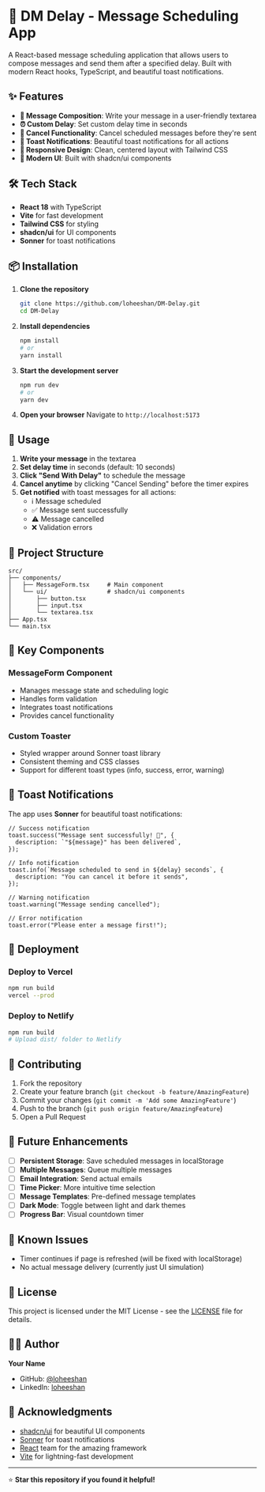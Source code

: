 # 🚀 DM Delay - Message Scheduling App

A React-based message scheduling application that allows users to compose messages and send them after a specified delay. Built with modern React hooks, TypeScript, and beautiful toast notifications.

## ✨ Features

- **📝 Message Composition**: Write your message in a user-friendly textarea
- **⏰ Custom Delay**: Set custom delay time in seconds
- **🔄 Cancel Functionality**: Cancel scheduled messages before they're sent
- **🎉 Toast Notifications**: Beautiful toast notifications for all actions
- **📱 Responsive Design**: Clean, centered layout with Tailwind CSS
- **🎨 Modern UI**: Built with shadcn/ui components

## 🛠️ Tech Stack

- **React 18** with TypeScript
- **Vite** for fast development
- **Tailwind CSS** for styling
- **shadcn/ui** for UI components
- **Sonner** for toast notifications

## 📦 Installation

1. **Clone the repository**

   ```bash
   git clone https://github.com/loheeshan/DM-Delay.git
   cd DM-Delay
   ```

2. **Install dependencies**

   ```bash
   npm install
   # or
   yarn install
   ```

3. **Start the development server**

   ```bash
   npm run dev
   # or
   yarn dev
   ```

4. **Open your browser**
   Navigate to `http://localhost:5173`

## 🎯 Usage

1. **Write your message** in the textarea
2. **Set delay time** in seconds (default: 10 seconds)
3. **Click "Send With Delay"** to schedule the message
4. **Cancel anytime** by clicking "Cancel Sending" before the timer expires
5. **Get notified** with toast messages for all actions:
   - ℹ️ Message scheduled
   - ✅ Message sent successfully
   - ⚠️ Message cancelled
   - ❌ Validation errors

## 📁 Project Structure

```
src/
├── components/
│   ├── MessageForm.tsx     # Main component
│   └── ui/                 # shadcn/ui components
│       ├── button.tsx
│       ├── input.tsx
│       └── textarea.tsx
├── App.tsx
└── main.tsx
```

## 🔧 Key Components

### MessageForm Component

- Manages message state and scheduling logic
- Handles form validation
- Integrates toast notifications
- Provides cancel functionality

### Custom Toaster

- Styled wrapper around Sonner toast library
- Consistent theming and CSS classes
- Support for different toast types (info, success, error, warning)

## 🎨 Toast Notifications

The app uses **Sonner** for beautiful toast notifications:

```tsx
// Success notification
toast.success("Message sent successfully! 🎉", {
  description: `"${message}" has been delivered`,
});

// Info notification
toast.info(`Message scheduled to send in ${delay} seconds`, {
  description: "You can cancel it before it sends",
});

// Warning notification
toast.warning("Message sending cancelled");

// Error notification
toast.error("Please enter a message first!");
```

## 🚀 Deployment

### Deploy to Vercel

```bash
npm run build
vercel --prod
```

### Deploy to Netlify

```bash
npm run build
# Upload dist/ folder to Netlify
```

## 🤝 Contributing

1. Fork the repository
2. Create your feature branch (`git checkout -b feature/AmazingFeature`)
3. Commit your changes (`git commit -m 'Add some AmazingFeature'`)
4. Push to the branch (`git push origin feature/AmazingFeature`)
5. Open a Pull Request

## 📝 Future Enhancements

- [ ] **Persistent Storage**: Save scheduled messages in localStorage
- [ ] **Multiple Messages**: Queue multiple messages
- [ ] **Email Integration**: Send actual emails
- [ ] **Time Picker**: More intuitive time selection
- [ ] **Message Templates**: Pre-defined message templates
- [ ] **Dark Mode**: Toggle between light and dark themes
- [ ] **Progress Bar**: Visual countdown timer

## 🐛 Known Issues

- Timer continues if page is refreshed (will be fixed with localStorage)
- No actual message delivery (currently just UI simulation)

## 📄 License

This project is licensed under the MIT License - see the [LICENSE](LICENSE) file for details.

## 👨‍💻 Author

**Your Name**

- GitHub: [@loheeshan](https://github.com/loheeshan)
- LinkedIn: [loheeshan](https://www.linkedin.com/in/loheeshan/)

## 🙏 Acknowledgments

- [shadcn/ui](https://ui.shadcn.com/) for beautiful UI components
- [Sonner](https://sonner.emilkowal.ski/) for toast notifications
- [React](https://reactjs.org/) team for the amazing framework
- [Vite](https://vitejs.dev/) for lightning-fast development

---

⭐ **Star this repository if you found it helpful!**
